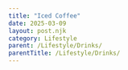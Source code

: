 ```yaml
---
title: "Iced Coffee"
date: 2025-03-09
layout: post.njk
category: Lifestyle
parent: /Lifestyle/Drinks/
parentTitle: /Lifestyle/Drinks/
---
```

